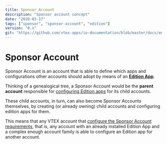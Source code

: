 ```yaml
---
title: Sponsor Account
description: "Sponsor account concept"
date: "2020-03-17"
tags: ["sponsor", "sponsor-account", "edition"]
version: "0.x"
git: "https://github.com/vtex-apps/io-documentation/blob/master/docs/en/Recipes/store/creating-a-production-workspace.md"
---
```


# Sponsor Account

Sponsor Account is an account that is able to define which apps and configurations other accounts should adopt by means of an [**Edition App**](https://github.com/vtex/io-platform-documentation/blob/master/docs/concepts/edition-app.md).

Thinking of a genealogical tree, a Sponsor Account would be the **parent account** responsible for [configuring Edition apps](https://github.com/vtex/io-platform-documentation/blob/master/docs/recipes/configuring-an-edition-app.md) for its child accounts.

These child accounts, in turn, can also become Sponsor Accounts themselves, by creating (or already owning) child accounts and configuring edition apps for them.

This means that any VTEX account that [configure the Sponsor Account requirements](https://github.com/vtex/io-platform-documentation/blob/master/docs/recipes/edition-apps/configuring-the-sponsor-account-requirements.md), that is, any account with an already installed Edition App and a complex enough account family is able to configure an Edition app for another account.
